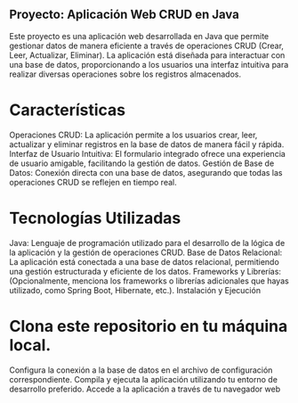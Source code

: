 ## Proyecto: Aplicación Web CRUD en Java

Este proyecto es una aplicación web desarrollada en Java que permite gestionar datos de manera eficiente a través de operaciones CRUD (Crear, Leer, Actualizar, Eliminar). La aplicación está diseñada para interactuar con una base de datos, proporcionando a los usuarios una interfaz intuitiva para realizar diversas operaciones sobre los registros almacenados.

# Características
Operaciones CRUD: La aplicación permite a los usuarios crear, leer, actualizar y eliminar registros en la base de datos de manera fácil y rápida.
Interfaz de Usuario Intuitiva: El formulario integrado ofrece una experiencia de usuario amigable, facilitando la gestión de datos.
Gestión de Base de Datos: Conexión directa con una base de datos, asegurando que todas las operaciones CRUD se reflejen en tiempo real.

# Tecnologías Utilizadas
Java: Lenguaje de programación utilizado para el desarrollo de la lógica de la aplicación y la gestión de operaciones CRUD.
Base de Datos Relacional: La aplicación está conectada a una base de datos relacional, permitiendo una gestión estructurada y eficiente de los datos.
Frameworks y Librerías: (Opcionalmente, menciona los frameworks o librerías adicionales que hayas utilizado, como Spring Boot, Hibernate, etc.).
Instalación y Ejecución

# Clona este repositorio en tu máquina local.
Configura la conexión a la base de datos en el archivo de configuración correspondiente.
Compila y ejecuta la aplicación utilizando tu entorno de desarrollo preferido.
Accede a la aplicación a través de tu navegador web
